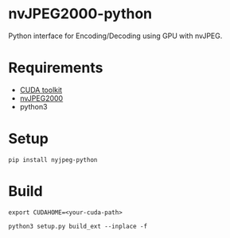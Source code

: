 # nvJPEG2000-python
Python interface for Encoding/Decoding using GPU with nvJPEG.

# Requirements
* [CUDA toolkit](https://developer.nvidia.com/cuda-toolkit)
* [nvJPEG2000](https://developer.nvidia.com/nvjpeg)
* python3

# Setup
`pip install nyjpeg-python`

# Build
`export CUDAHOME=<your-cuda-path>`

`python3 setup.py build_ext --inplace -f`
